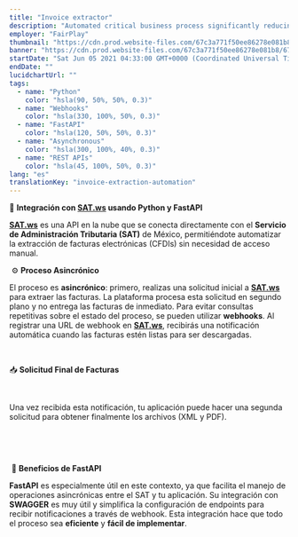 ```yaml
---
title: "Invoice extractor"
description: "Automated critical business process significantly reducing workload of the finance team"
employer: "FairPlay"
thumbnail: "https://cdn.prod.website-files.com/67c3a771f50ee86278e081b8/67d92242c06869415245b864_67ce679edc8eb91cc34e3929_invoice-extraction.gif"
banner: "https://cdn.prod.website-files.com/67c3a771f50ee86278e081b8/67cbf293d19d256af5e0dccd_67cbd68c8ae8762187bf946d_photo-1551288049-bebda4e38f71.jpeg"
startDate: "Sat Jun 05 2021 04:33:00 GMT+0000 (Coordinated Universal Time)"
endDate: ""
lucidchartUrl: ""
tags:
  - name: "Python"
    color: "hsla(90, 50%, 50%, 0.3)"
  - name: "Webhooks"
    color: "hsla(330, 100%, 50%, 0.3)"
  - name: "FastAPI"
    color: "hsla(120, 50%, 50%, 0.3)"
  - name: "Asynchronous"
    color: "hsla(300, 100%, 40%, 0.3)"
  - name: "REST APIs"
    color: "hsla(45, 100%, 50%, 0.3)"
lang: "es"
translationKey: "invoice-extraction-automation"
---
```


🔗 **Integración con **[**SAT.ws**]()** usando Python y FastAPI**
‍

[**SAT.ws**]() es una API en la nube que se conecta directamente con el **Servicio de Administración Tributaria (SAT)** de México, permitiéndote automatizar la extracción de facturas electrónicas (CFDIs) sin necesidad de acceso manual.

‍
⚙️ **Proceso Asincrónico**
‍

El proceso es **asincrónico**: primero, realizas una solicitud inicial a [**SAT.ws**]() para extraer las facturas. La plataforma procesa esta solicitud en segundo plano y no entrega las facturas de inmediato. Para evitar consultas repetitivas sobre el estado del proceso, se pueden utilizar **webhooks**. Al registrar una URL de webhook en [**SAT.ws**](), recibirás una notificación automática cuando las facturas estén listas para ser descargadas.

‍

📥 **Solicitud Final de Facturas**

‍

Una vez recibida esta notificación, tu aplicación puede hacer una segunda solicitud para obtener finalmente los archivos (XML y PDF).

‍

‍

‍
🚀 **Beneficios de FastAPI**
‍

**FastAPI** es especialmente útil en este contexto, ya que facilita el manejo de operaciones asincrónicas entre el SAT y tu aplicación. Su integración con **SWAGGER** es muy útil y simplifica la configuración de endpoints para recibir notificaciones a través de webhook. Esta integración hace que todo el proceso sea **eficiente** y **fácil de implementar**.

‍

‍
